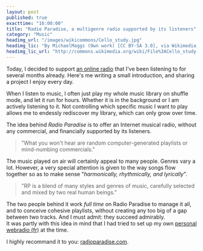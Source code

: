 ```yaml
---
layout: post
published: true
exacttime: "16:00:00"
title: "Radio Paradise, a multigenre radio supported by its listeners"
category: "Music"
headimg_url: "/images/wikicommons/Cello_study.jpg"
headimg_lic: "By MichaelMaggs (Own work) [CC BY-SA 3.0], via Wikimedia Commons"
headimg_lic_url: "http://commons.wikimedia.org/wiki/File%3ACello_study.jpg"
---
```

Today, I decided to support [an online radio](http://radioparadise.com) that I've been listening to for several months already. Here's me writing a small introduction, and sharing a project I enjoy every day.

When I listen to music, I often just play my whole music library on shuffle mode, and let it run for hours. Whether it is in the background or I am actively listening to it. Not controlling which specific music I want to play allows me to endessly rediscover my library, which can only grow over time.

The idea behind *Radio Paradise* is to offer an Internet musical radio, without any commercial, and financially supported by its listeners.

> "What you won't hear are random computer-generated playlists or mind-numbing commercials."

The music played on air will certainly appeal to many people. Genres vary a lot. However, a very special attention is given to the way songs flow together so as to make sense "*harmonically, rhythmically, and lyrically*".

> "RP is a blend of many styles and genres of music, carefully selected and mixed by two real human beings."

The two people behind it work *full time* on Radio Paradise to manage it all, and to conceive cohesive playlists, without creating any too big of a gap between two tracks. And I must admit: they succeed admirably.  
It was partly with this idea in mind that I had tried to set up my own [personal webradio (fr)](/2013/08/02/music-schoewilliam-fr-résultat-dune-heure-d-ennui.html) at the time.

I highly recommand it to you: [radioparadise.com](http://radioparadise.com).
